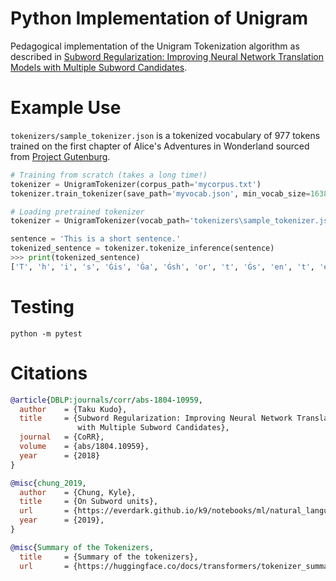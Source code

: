 # Python Implementation of Unigram

Pedagogical implementation of the Unigram Tokenization algorithm as described in [Subword Regularization: Improving Neural Network Translation Models with Multiple Subword Candidates](https://arxiv.org/abs/1804.10959).

# Example Use

```tokenizers/sample_tokenizer.json``` is a tokenized vocabulary of 977 tokens trained on the first chapter
of Alice's Adventures in Wonderland sourced from [Project Gutenburg](https://www.gutenberg.org/ebooks/11).

```python 
# Training from scratch (takes a long time!)
tokenizer = UnigramTokenizer(corpus_path='mycorpus.txt')
tokenizer.train_tokenizer(save_path='myvocab.json', min_vocab_size=16384)
```


```python
# Loading pretrained tokenizer
tokenizer = UnigramTokenizer(vocab_path='tokenizers\sample_tokenizer.json')

sentence = 'This is a short sentence.'
tokenized_sentence = tokenizer.tokenize_inference(sentence)
>>> print(tokenized_sentence)
['T', 'h', 'i', 's', 'Ġis', 'Ġa', 'Ġsh', 'or', 't', 'Ġs', 'en', 't', 'e', 'nce', '.']
```

# Testing
```
python -m pytest
```

# Citations

```bibtex
@article{DBLP:journals/corr/abs-1804-10959,
  author    = {Taku Kudo},
  title     = {Subword Regularization: Improving Neural Network Translation Models
               with Multiple Subword Candidates},
  journal   = {CoRR},
  volume    = {abs/1804.10959},
  year      = {2018}
}
```

```bibtex
@misc{chung_2019, 
  author    = {Chung, Kyle},
  title     = {On Subword units}, 
  url       = {https://everdark.github.io/k9/notebooks/ml/natural_language_understanding/subword_units/subword_units.nb.html},  
  year      = {2019}, 
} 
```

```bibtex
@misc{Summary of the Tokenizers, 
  title     = {Summary of the tokenizers}, 
  url       = {https://huggingface.co/docs/transformers/tokenizer_summary#unigram}, 

```